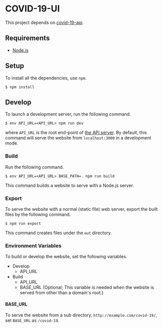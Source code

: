 # COVID-19-UI

This project depends on [covid-19-api](https://github.com/NLPforCOVID-19/covid-19-api).

## Requirements

- [Node.js](https://nodejs.org/en/)

## Setup

To install all the dependencies, use `npm`.

```
$ npm install
```

## Develop

To launch a development server, run the following command.

```
$ env API_URL=<API_URL> npm run dev
```

where `API_URL` is the root end-point of [the API server](https://github.com/NLPforCOVID-19/covid-19-api).
By default, this command will serve the website from `localhost:3000` in a development mode.

### Build

Run the following command.

```
$ env API_URL=<API_URL> BASE_PATH=. npm run build
```

This command builds a website to serve with a Node.js server.

### Export

To serve the website with a normal (static file) web server, export the built files by the following command.

```
$ npm run export
```

This command creates files under the `out` directory.

### Environment Variables

To build or develop the website, set the following variables.

- Develop
  - API_URL
- Build
  - API_URL
  - BASE_URL (Optional; This variable is needed when the website is served from other than a domain's root.)

#### BASE_URL

To serve the website from a sub directory, `http://example.com/covid-19/`, set `BASE_URL` as `/covid-19`.
